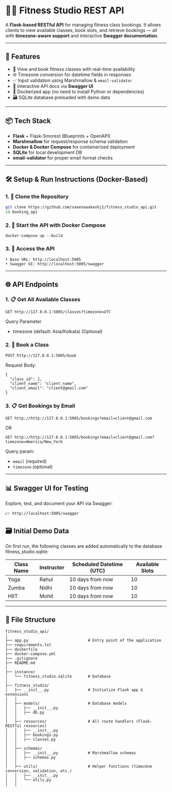 # 🧘‍♀️ Fitness Studio REST API

A **Flask-based RESTful API** for managing fitness class bookings. It allows clients to view available classes, book slots, and retrieve bookings — all with **timezone-aware support** and interactive **Swagger documentation**.

---

## 🚀 Features

- 📅 View and book fitness classes with real-time availability
- 🌐 Timezone conversion for datetime fields in responses
- ✅ Input validation using Marshmallow & `email-validator`
- 💬 Interactive API docs via **Swagger UI**
- 🐳 Dockerized app (no need to install Python or dependencies)
- 🗃️ SQLite database preloaded with demo data

---

## 📦 Tech Stack

- **Flask** + Flask-Smorest (Blueprints + OpenAPI)
- **Marshmallow** for request/response schema validation
- **Docker & Docker Compose** for containerized deployment
- **SQLite** for local development DB
- **email-validator** for proper email format checks

---

## 🛠️ Setup & Run Instructions (Docker-Based)

### 1. 📂 Clone the Repository

```bash
git clone https://github.com/saxenaaakashj1/fitness_studio_api.git
cd booking_api
```

### 2. 🐳 Start the API with Docker Compose

```
docker-compose up --build
```

### 3. 🔗 Access the API

```
• Base URL: http://localhost:5005
• Swagger UI: http://localhost:5005/swagger
```

---

## 🌐 API Endpoints

### 1. 📋 Get All Available Classes

```
GET http://127.0.0.1:5005/classes?timezone=UTC
```

Query Parameter
- timezone (default: Asia/Kolkata) (Optional)

### 2. 📝 Book a Class

```
POST http://127.0.0.1:5005/book
```

Request Body:

```
{
  "class_id": 1,
  "client_name": "client_name",
  "client_email": "client@gmail.com"
}
```

### 3. 📋 Get Bookings by Email

```
GET http://http://127.0.0.1:5005/bookings?email=client@gmail.com
```
OR
```
GET http://http://127.0.0.1:5005/bookings?email=client@gmail.com?timezone=America/New_York
```

Query param:
- `email` (required)
- `timezone` (optional)

---

## 📊 Swagger UI for Testing

Explore, test, and document your API via Swagger:

```
👉 http://localhost:5005/swagger
```

## 🗃️ Initial Demo Data

On first run, the following classes are added automatically to the database fitness_studio.sqlite:

| Class Name | Instructor | Scheduled Datetime (UTC) | Available Slots |
|------------|------------|--------------------------|-----------------|
| Yoga       | Rahul      | 10 days from now         | 10              |
| Zumba      | Nidhi      | 10 days from now         | 10              |
| HIIT       | Mohit      | 10 days from now         | 10              |

---

## 📁 File Structure

```
fitness_studio_api/
│
├── app.py                          # Entry point of the application
├── requirements.txt
├── dockerfile
├── docker-compose.yml
├── .gitignore
├── README.md
│
├── instance/
│   └── fitness_studio.sqlite       # Database 
│
├── fitness_studio/
│   ├── __init__.py                 # Initialize Flask app & extensions
│   │
│   ├── models/                     # Database models
│   │   ├── __init__.py
│   │   ├── db.py
│   │
│   ├── resources/                  # All route handlers (Flask-RESTful resources) 
│   │   ├── __init__.py
│   │   ├── bookings.py
│   │   ├── classes.py
│   │
│   ├── schemas/                  
│   │   ├── __init__.py             # Marshmallow schemas
│   │   ├── schemas.py
│   │
│   ├── utils/                      # Helper functions (timezone conversion, validation, etc.)
│   │   ├── __init__.py
│   │   └── utils.py
│   │
```
